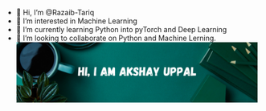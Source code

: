 - 👋 Hi, I’m @Razaib-Tariq
- 👀 I’m interested in Machine Learning
- 🌱 I’m currently learning Python into pyTorch and Deep Learning
- 💞️ I’m looking to collaborate on Python and Machine Lerning. 
![Header image](https://github.com/au1206/au1206/blob/main/Header.png)
